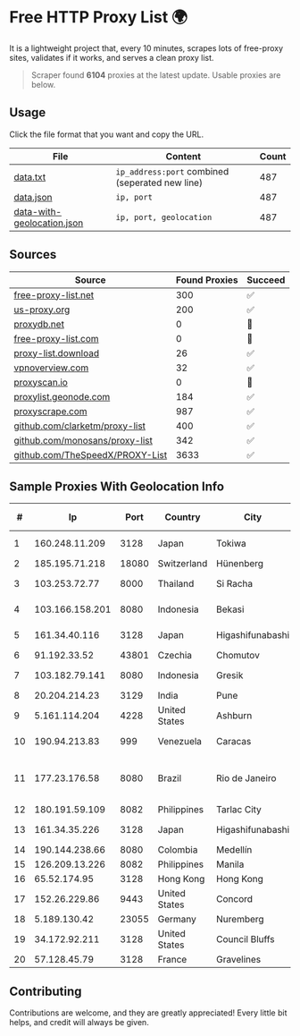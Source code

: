 
# Free HTTP Proxy List 🌍

It is a lightweight project that, every 10 minutes, scrapes lots of free-proxy sites, validates if it works, and serves a clean proxy list.


> Scraper found **6104** proxies at the latest update. Usable proxies are below.

## Usage

Click the file format that you want and copy the URL.


|File|Content|Count|
|----|-------|-----|
|[data.txt](https://raw.githubusercontent.com/themiralay/Proxy-List-World/master/data.txt)|`ip_address:port` combined (seperated new line)|487|
|[data.json](https://raw.githubusercontent.com/themiralay/Proxy-List-World/master/data.json)|`ip, port`|487|
|[data-with-geolocation.json](https://raw.githubusercontent.com/themiralay/Proxy-List-World/master/data-with-geolocation.json)|`ip, port, geolocation`|487|

## Sources

|Source|Found Proxies|Succeed|
|------|-------------|-------|
|[free-proxy-list.net](https://free-proxy-list.net)|300|✅|
|[us-proxy.org](https://www.us-proxy.org)|200|✅|
|[proxydb.net](http://proxydb.net)|0|🚫|
|[free-proxy-list.com](https://free-proxy-list.com/?page=&port=&type%5B%5D=http&type%5B%5D=https&up_time=0&search=Search)|0|🚫|
|[proxy-list.download](https://www.proxy-list.download/HTTP)|26|✅|
|[vpnoverview.com](https://vpnoverview.com/privacy/anonymous-browsing/free-proxy-servers)|32|✅|
|[proxyscan.io](https://www.proxyscan.io)|0|🚫|
|[proxylist.geonode.com](https://proxylist.geonode.com/api/proxy-list?limit=300&page=1&sort_by=lastChecked&sort_type=desc&protocols=http,https)|184|✅|
|[proxyscrape.com](https://api.proxyscrape.com/v2/?request=displayproxies&protocol=http&timeout=10000&country=all&ssl=all&anonymity=all)|987|✅|
|[github.com/clarketm/proxy-list](https://raw.githubusercontent.com/clarketm/proxy-list/master/proxy-list-raw.txt)|400|✅|
|[github.com/monosans/proxy-list](https://raw.githubusercontent.com/monosans/proxy-list/main/proxies/http.txt)|342|✅|
|[github.com/TheSpeedX/PROXY-List](https://raw.githubusercontent.com/TheSpeedX/PROXY-List/master/http.txt)|3633|✅|


## Sample Proxies With Geolocation Info

|#|Ip|Port|Country|City|Internet Service Provider|
|-|--|----|-------|----|-------------------------|
|1|160.248.11.209|3128|Japan|Tokiwa|NTT PC Communications, Inc.|
|2|185.195.71.218|18080|Switzerland|Hünenberg|Datasource AG|
|3|103.253.72.77|8000|Thailand|Si Racha|Readyidc Company Limited|
|4|103.166.158.201|8080|Indonesia|Bekasi|PT Timor Lintas Nusantara|
|5|161.34.40.116|3128|Japan|Higashifunabashi|NTT PC Communications, Inc.|
|6|91.192.33.52|43801|Czechia|Chomutov|ISP Alliance a.s.|
|7|103.182.79.141|8080|Indonesia|Gresik|PT Cybernet Data Multimedia|
|8|20.204.214.23|3129|India|Pune|Microsoft Corporation|
|9|5.161.114.204|4228|United States|Ashburn|Hetzner Online GmbH|
|10|190.94.213.83|999|Venezuela|Caracas|IFX Networks Venezuela C.A.|
|11|177.23.176.58|8080|Brazil|Rio de Janeiro|JM TELECOMUNICACOES E MANUTENCAO DE COMP. EIRELI|
|12|180.191.59.109|8082|Philippines|Tarlac City|Globe Telecom|
|13|161.34.35.226|3128|Japan|Higashifunabashi|NTT PC Communications, Inc.|
|14|190.144.238.66|8080|Colombia|Medellín|Telmex Colombia S.A.|
|15|126.209.13.226|8082|Philippines|Manila|Infinivan Incorporated|
|16|65.52.174.95|3128|Hong Kong|Hong Kong|Microsoft Corporation|
|17|152.26.229.86|9443|United States|Concord|MCNC|
|18|5.189.130.42|23055|Germany|Nuremberg|Contabo GmbH|
|19|34.172.92.211|3128|United States|Council Bluffs|Google LLC|
|20|57.128.45.79|3128|France|Gravelines|OVH SAS|



## Contributing

Contributions are welcome, and they are greatly appreciated! Every
little bit helps, and credit will always be given.

